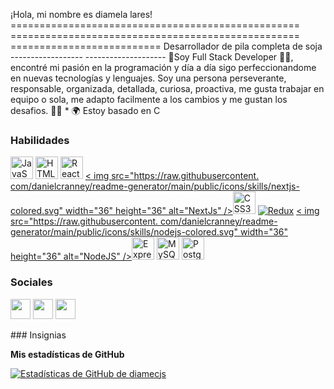 ¡Hola, mi nombre es diamela lares! ================================================== ================================================== ========================== Desarrollador de pila completa de soja ------------------ -------------------- 🌟Soy Full Stack Developer 👩‍💻, encontré mi pasión en la programación y día a día sigo perfeccionandome en nuevas tecnologías y lenguajes. Soy una persona perseverante, responsable, organizada, detallada, curiosa, proactiva, me gusta trabajar en equipo o sola, me adapto facilmente a los cambios y me gustan los desafios. 🧡🚀 * 🌍 Estoy basado en C

### Habilidades

<p align="left">
<a href="https://developer.mozilla.org/en-US/docs/Web/JavaScript" target="_blank" rel="noreferrer"><img src="https ://raw.githubusercontent.com/danielcranney/readme-generator/main/public/icons/skills/javascript-colored.svg" width="36" height="36" alt="JavaScript" /></a>
<a href="https://developer.mozilla.org/en-US/docs/Glossary/HTML5" target="_blank" rel="noreferrer"><img src="https://raw.githubusercontent.com /danielcranney/readme-generator/main/public/icons/skills/html5-colored.svg" width="36" height="36" alt="HTML5" /></a>
<a href="https:/ /reactjs.org/" target="_blank" rel="noreferrer"><img src="https://raw.githubusercontent.com/danielcranney/readme-generator/main/public/icons/skills/react-colored. svg" width="36" height="36" alt="React" /></a>
<a href="https://nextjs.org/docs" target="_blank" rel="noreferrer">< img src="https://raw.githubusercontent.
com/danielcranney/readme-generator/main/public/icons/skills/nextjs-colored.svg" width="36" height="36" alt="NextJs" /></a><a href="https://www.w3.org/TR/CSS/#css" target="_blank" rel="noreferrer"><img src="https://raw.githubusercontent.com/danielcranney/ readme-generator/main/public/icons/skills/css3-colored.svg" width="36" height="36" alt="CSS3" /></a>
<a href="https://redux. js.org/" target="_blank" rel="noreferrer"><img src="https://raw.githubusercontent.com/danielcranney/readme-generator/main/public/icons/skills/redux-colored.svg " ancho="36" altura="36" alt="Redux" /></a>
<a href="https://nodejs.org/en/" target="_blank" rel="noreferrer">< img src="https://raw.githubusercontent.
com/danielcranney/readme-generator/main/public/icons/skills/nodejs-colored.svg" width="36" height="36" alt="NodeJS" /></a><a href="https://expressjs.com/" target="_blank" rel="noreferrer"><img src="https://raw.githubusercontent.com/danielcranney/readme-generator/main/public/ icons/skills/express-colored.svg" width="36" height="36" alt="Express" /></a>
<a href="https://www.mysql.com/" target=" _blank" rel="noreferrer"><img src="https://raw.githubusercontent.com/danielcranney/readme-generator/main/public/icons/skills/mysql-colored.svg" width="36" height= "36" alt="MySQL" /></a>
<a href="https://www.postgresql.org/" target="_blank" rel="noreferrer"><img src="https:// raw.githubusercontent.
com/danielcranney/readme-generator/main/public/icons/skills/postgresql-colored.svg" width="36" height="36" alt="PostgreSQL" /></a></p>

### Sociales

<p align="left"> <a href="https://www.github.com/diamecjs" target="_blank" rel="noreferrer"><img src="https://raw.githubusercontent.com/danielcranney/readme-generator/main /public/icons/socials/github.svg" width="32" height="32" /></a> <a href="http://www.instagram.com/l" target="_blank" rel="noreferrer"><img src="https://raw.githubusercontent.com/danielcranney/readme-generator/main /public/icons/socials/instagram.svg" width="32" height="32" /></a> <a href="https://www.linkedin.com/en/www.linkedin.com/en/diamela-lares-" target="_blank" rel="noreferrer"><img src="https:// raw.githubusercontent.com/danielcranney/readme-generator/main/public/icons/socials/linkedin.svg" width="32" height="32" /></a></p >
### Insignias

<b>Mis estadísticas de GitHub</b>

<a href="http://www.github.com/diamecjs"><img src="https://github-readme-stats.vercel.app/api?username=diamecjs&show_icons=true&hide=&count_private=true&title_color=0891b2&text_color =ffffff&icon_color=facc15&bg_color=1c1917&hide_border=true&show_icons=true" alt="Estadísticas de GitHub de diamecjs" /></a>
